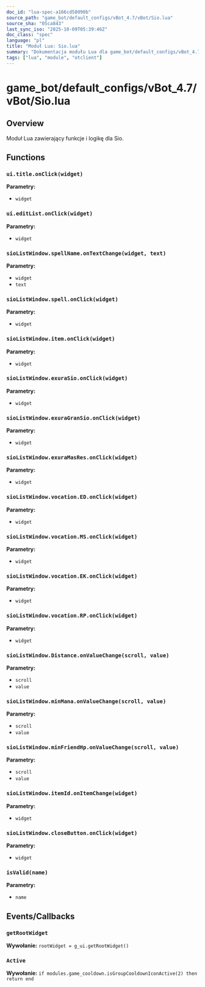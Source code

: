 ```yaml
---
doc_id: "lua-spec-a166cd58090b"
source_path: "game_bot/default_configs/vBot_4.7/vBot/Sio.lua"
source_sha: "05ca843"
last_sync_iso: "2025-10-09T05:39:46Z"
doc_class: "spec"
language: "pl"
title: "Moduł Lua: Sio.lua"
summary: "Dokumentacja modułu Lua dla game_bot/default_configs/vBot_4.7/vBot/Sio.lua"
tags: ["lua", "module", "otclient"]
---
```


# game_bot/default_configs/vBot_4.7/vBot/Sio.lua

## Overview

Moduł Lua zawierający funkcje i logikę dla Sio.

## Functions

### `ui.title.onClick(widget)`

**Parametry:**

- `widget`

### `ui.editList.onClick(widget)`

**Parametry:**

- `widget`

### `sioListWindow.spellName.onTextChange(widget, text)`

**Parametry:**

- `widget`
- `text`

### `sioListWindow.spell.onClick(widget)`

**Parametry:**

- `widget`

### `sioListWindow.item.onClick(widget)`

**Parametry:**

- `widget`

### `sioListWindow.exuraSio.onClick(widget)`

**Parametry:**

- `widget`

### `sioListWindow.exuraGranSio.onClick(widget)`

**Parametry:**

- `widget`

### `sioListWindow.exuraMasRes.onClick(widget)`

**Parametry:**

- `widget`

### `sioListWindow.vocation.ED.onClick(widget)`

**Parametry:**

- `widget`

### `sioListWindow.vocation.MS.onClick(widget)`

**Parametry:**

- `widget`

### `sioListWindow.vocation.EK.onClick(widget)`

**Parametry:**

- `widget`

### `sioListWindow.vocation.RP.onClick(widget)`

**Parametry:**

- `widget`

### `sioListWindow.Distance.onValueChange(scroll, value)`

**Parametry:**

- `scroll`
- `value`

### `sioListWindow.minMana.onValueChange(scroll, value)`

**Parametry:**

- `scroll`
- `value`

### `sioListWindow.minFriendHp.onValueChange(scroll, value)`

**Parametry:**

- `scroll`
- `value`

### `sioListWindow.itemId.onItemChange(widget)`

**Parametry:**

- `widget`

### `sioListWindow.closeButton.onClick(widget)`

**Parametry:**

- `widget`

### `isValid(name)`

**Parametry:**

- `name`

## Events/Callbacks

### `getRootWidget`

**Wywołanie:** `rootWidget = g_ui.getRootWidget()`

### `Active`

**Wywołanie:** `if modules.game_cooldown.isGroupCooldownIconActive(2) then return end`
